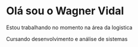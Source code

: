 # Olá sou o Wagner Vidal 
Estou trabalhando no momento na área da logistica 

Cursando desenvolvimento e análise de sistemas 
